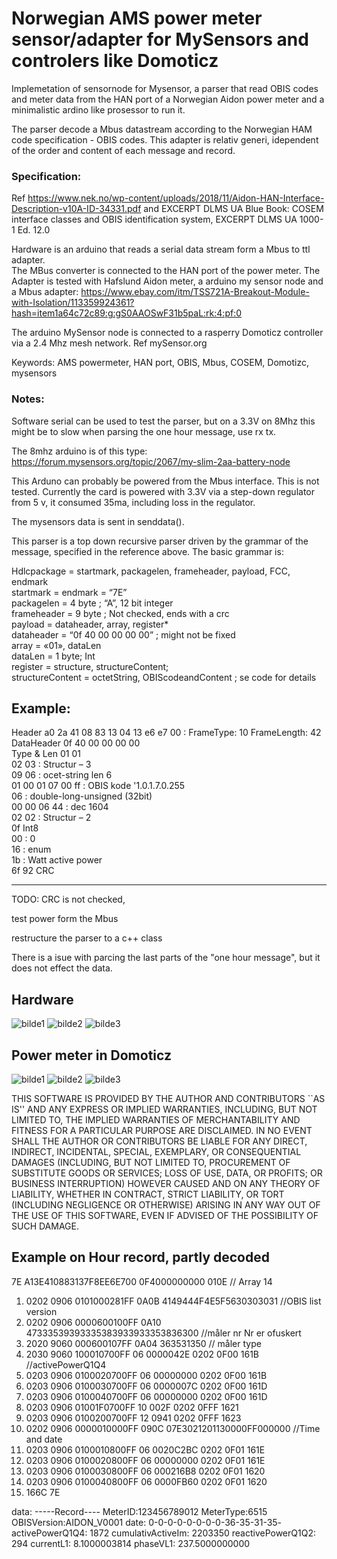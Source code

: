 # Norwegian AMS power meter sensor/adapter for MySensors and controlers like Domoticz
  
  Implemetation of sensornode for Mysensor, a parser that read OBIS codes and meter data from the HAN port of a Norwegian Aidon power meter and a minimalistic ardino like prosessor to run it.
  
  The parser decode a Mbus datastream according to the Norwegian HAM code specification - OBIS codes.
  This adapter is relativ generi, idependent of the order and content of each message and record.
  ### Specification:
  Ref https://www.nek.no/wp-content/uploads/2018/11/Aidon-HAN-Interface-Description-v10A-ID-34331.pdf
  and EXCERPT DLMS UA Blue Book: COSEM interface classes and OBIS identification system, EXCERPT DLMS UA 1000-1 Ed. 12.0
  
  Hardware is an arduino that reads a serial data stream form a Mbus to ttl adapter.  
  The MBus converter is connected to the HAN port of the power meter.
  The Adapter is tested with Hafslund Aidon meter, a arduino my sensor node and a Mbus adapter:
  https://www.ebay.com/itm/TSS721A-Breakout-Module-with-Isolation/113359924361?hash=item1a64c72c89:g:gS0AAOSwF31b5paL:rk:4:pf:0

  The arduino MySensor node is connected to a rasperry Domoticz controller via a 2.4 Mhz mesh network. Ref mySensor.org
  
  Keywords: AMS powermeter, HAN port, OBIS, Mbus, COSEM, Domotizc, mysensors
  

 ### Notes:
  Software serial can be used to test the parser,
  but on a 3.3V on 8Mhz this might be to slow when parsing the one hour message, use rx tx. 
  
  The 8mhz arduino is of this type:
  https://forum.mysensors.org/topic/2067/my-slim-2aa-battery-node
  
  This Arduno can probably be powered from the Mbus interface. This is not tested.
  Currently the card is powered with 3.3V via a step-down regulator from 5 v, it consumed 35ma, including loss in the regulator.

  The mysensors data is sent in senddata().

  This parser is a top down recursive parser driven by the grammar of the message,
  specified in the reference above.  The basic grammar is:

  Hdlcpackage = startmark, packagelen, frameheader, payload, FCC, endmark<br/>
  startmark = endmark = “7E”<br/>
  packagelen = 4 byte ; “A”, 12 bit integer<br/>
  frameheader = 9 byte ; Not checked, ends with a crc<br/>
  payload = dataheader, array, register*<br/>
  dataheader = “0f 40 00 00 00 00”  ; might not be fixed<br/>
  array = «01», dataLen<br/>
  dataLen = 1 byte; Int<br/>
  register = structure, structureContent;<br/>
  structureContent = octetString, OBIScodeandContent  ; se code for details<br/>

  ## Example:

  Header   a0 2a 41 08 83 13 04 13 e6 e7 00 : FrameType: 10 FrameLength: 42<br/>
  DataHeader 0f 40 00 00 00 00<br/>
  Type & Len 01 01<br/>
  02 03  : Structur – 3  <br/>
  09 06  : ocet-string len 6<br/>
  01 00 01 07 00 ff : OBIS kode  '1.0.1.7.0.255<br/>
  06  : double-long-unsigned   (32bit)<br/>
  00 00 06 44  : dec 1604<br/>
  02 02 : Structur – 2 <br/>
  0f  Int8 <br/>
  00 : 0 <br/>
  16  : enum  <br/>
  1b : Watt active power<br/>
  6f 92  CRC<br/>

  ----
  TODO: CRC is not checked,
  
  test power form the Mbus
  
  restructure the parser to a c++ class
  
  There is a isue  with parcing the last parts of the "one hour message", but it does not effect the data.

## Hardware

![bilde1](bilder/20190307_202741.jpg)
![bilde2](bilder//20190307_203608.jpg)
![bilde3](bilder//20190307_203939.jpg)

## Power meter in Domoticz 

![bilde1](bilder/Screenshot_20190305-125031_Chrome.jpg)
![bilde2](bilder/Screenshot_20190305-125121_Chrome.jpg)
![bilde3](bilder/Screenshot_20190307-204804_Chrome.jpg)

THIS SOFTWARE IS PROVIDED BY THE AUTHOR AND CONTRIBUTORS ``AS IS'' AND ANY EXPRESS OR IMPLIED WARRANTIES, INCLUDING, BUT NOT LIMITED TO, THE IMPLIED WARRANTIES OF MERCHANTABILITY AND FITNESS FOR A PARTICULAR PURPOSE ARE DISCLAIMED. IN NO EVENT SHALL THE AUTHOR OR CONTRIBUTORS BE LIABLE FOR ANY DIRECT, INDIRECT, INCIDENTAL, SPECIAL, EXEMPLARY, OR CONSEQUENTIAL DAMAGES (INCLUDING, BUT NOT LIMITED TO, PROCUREMENT OF SUBSTITUTE GOODS OR SERVICES; LOSS OF USE, DATA, OR PROFITS; OR BUSINESS INTERRUPTION) HOWEVER CAUSED AND ON ANY THEORY OF LIABILITY, WHETHER IN CONTRACT, STRICT LIABILITY, OR TORT (INCLUDING NEGLIGENCE OR OTHERWISE) ARISING IN ANY WAY OUT OF THE USE OF THIS SOFTWARE, EVEN IF ADVISED OF THE POSSIBILITY OF SUCH DAMAGE.


## Example on Hour record, partly decoded
7E
A13E410883137F8EE6E700
0F4000000000
010E  // Array 14

1. 0202 0906 0101000281FF 0A0B 4149444F4E5F5630303031  //OBIS list version
2. 0202 0906 0000600100FF 0A10 47333539393335383933933353836300 //måler nr  Nr er ofuskert
3. 2020 9060 000600107FF 0A04 363531350  // måler type
4. 2030 9060 100010700FF 06 0000042E 0202 0F00 161B  //activePowerQ1Q4
5. 0203 0906 0100020700FF 06 00000000 0202 0F00 161B 
6. 0203 0906 0100030700FF 06 0000007C 0202 0F00 161D
7. 0203 0906 0100040700FF 06 00000000 0202 0F00 161D
8. 0203 0906 01001F0700FF 10 002F 0202 0FFF 1621 
9. 0203 0906 0100200700FF 12 0941 0202 0FFF 1623
10. 0202 0906 0000010000FF 090C 07E3021201130000FF000000   //Time and date
11. 0203 0906 0100010800FF 06 0020C2BC 0202 0F01 161E
12. 0203 0906 0100020800FF 06 00000000 0202 0F01 161E 
13. 0203 0906 0100030800FF 06 000216B8 0202 0F01 1620
14. 0203 0906 0100040800FF 06 0000FB60 0202 0F01 1620
15. 166C 7E

data: 
-----Record----
MeterID:123456789012
MeterType:6515
OBISVersion:AIDON_V0001
date: 0-0-0-0-0-0-0-0-36-35-31-35-
activePowerQ1Q4: 1872
cumulativActiveIm: 2203350
reactivePowerQ1Q2: 294
currentL1: 8.1000003814
phaseVL1: 237.5000000000


